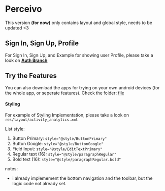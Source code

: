 # Perceivo
This version **(for now)** only contains layout and global style, needs to be updated <3

## Sign In, Sign Up, Profile
For Sign In, Sign Up, and Example for showing user Profile, please take a look on **[Auth Branch](https://github.com/C242-PS228/md_app/tree/auth)**

## Try the Features
You can also download the apps for trying on your own android devices (for the whole app, or seperate features).
Check the folder: [file](https://github.com/C242-PS228/md_app/tree/main/file)

#### Styling
For example of Styling Implementation, please take a look on `res/layout/activity_analytics.xml`

List style:
1. Button Primary: `style="@style/ButtonPrimary"`
2. Button Google: `style="@style/ButtonGoogle"`
3. Field Input: `style="@style/EditTextPrimary"`
4. Regular text (16): `style="@style/paragraphRegular"`
5. Bold text (16): `style="@style/paragraphRegular.bold"`

notes:
- i already implemement the bottom navigation and the toolbar, but the logic code not already set.